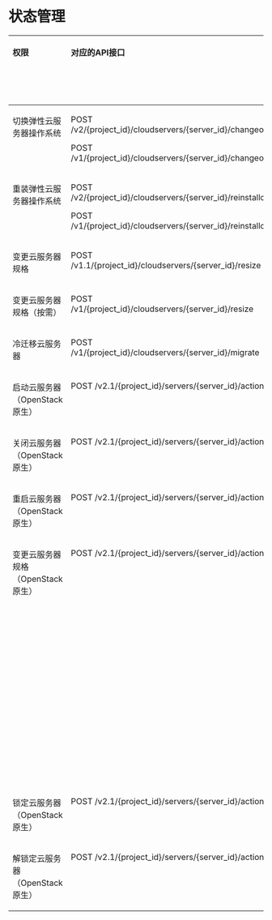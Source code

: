 # 状态管理<a name="ecs_06_0003"></a>

<a name="table12570457816"></a>
<table><thead align="left"><tr id="row2025712451682"><th class="cellrowborder" valign="top" width="10.01%" id="mcps1.1.9.1.1"><p id="p1959712364512"><a name="p1959712364512"></a><a name="p1959712364512"></a>权限</p>
</th>
<th class="cellrowborder" valign="top" width="16.439999999999998%" id="mcps1.1.9.1.2"><p id="p72571745883"><a name="p72571745883"></a><a name="p72571745883"></a>对应的API接口</p>
</th>
<th class="cellrowborder" valign="top" width="17.54%" id="mcps1.1.9.1.3"><p id="p162571745883"><a name="p162571745883"></a><a name="p162571745883"></a>授权项（Action）</p>
</th>
<th class="cellrowborder" valign="top" width="16.009999999999998%" id="mcps1.1.9.1.4"><p id="p22519318453"><a name="p22519318453"></a><a name="p22519318453"></a>依赖的授权项</p>
</th>
<th class="cellrowborder" valign="top" width="10.190000000000001%" id="mcps1.1.9.1.5"><p id="p12900195215510"><a name="p12900195215510"></a><a name="p12900195215510"></a>IAM项目</p>
<p id="p12578131324712"><a name="p12578131324712"></a><a name="p12578131324712"></a>(Project)</p>
</th>
<th class="cellrowborder" valign="top" width="15.329999999999998%" id="mcps1.1.9.1.6"><p id="p1999212348459"><a name="p1999212348459"></a><a name="p1999212348459"></a>企业项目</p>
<p id="p1026502118478"><a name="p1026502118478"></a><a name="p1026502118478"></a>(Enterprise Project)</p>
</th>
<th class="cellrowborder" valign="top" width="6.959999999999999%" id="mcps1.1.9.1.7"><p id="p6248144412016"><a name="p6248144412016"></a><a name="p6248144412016"></a>实例授权</p>
</th>
<th class="cellrowborder" valign="top" width="7.5200000000000005%" id="mcps1.1.9.1.8"><p id="p1647155013203"><a name="p1647155013203"></a><a name="p1647155013203"></a>标签授权</p>
</th>
</tr>
</thead>
<tbody><tr id="row43301239171419"><td class="cellrowborder" valign="top" width="10.01%" headers="mcps1.1.9.1.1 "><p id="p1715602614464"><a name="p1715602614464"></a><a name="p1715602614464"></a>切换弹性云服务器操作系统</p>
</td>
<td class="cellrowborder" valign="top" width="16.439999999999998%" headers="mcps1.1.9.1.2 "><p id="p1478183141917"><a name="p1478183141917"></a><a name="p1478183141917"></a>POST /v2/{project_id}/cloudservers/{server_id}/changeos</p>
<p id="p144788317197"><a name="p144788317197"></a><a name="p144788317197"></a>POST /v1/{project_id}/cloudservers/{server_id}/changeos</p>
</td>
<td class="cellrowborder" valign="top" width="17.54%" headers="mcps1.1.9.1.3 "><p id="p06381852369"><a name="p06381852369"></a><a name="p06381852369"></a>ecs:cloudServers:changeOS</p>
</td>
<td class="cellrowborder" valign="top" width="16.009999999999998%" headers="mcps1.1.9.1.4 "><p id="p102516317459"><a name="p102516317459"></a><a name="p102516317459"></a>-</p>
</td>
<td class="cellrowborder" valign="top" width="10.190000000000001%" headers="mcps1.1.9.1.5 "><p id="p6972173513280"><a name="p6972173513280"></a><a name="p6972173513280"></a>√</p>
</td>
<td class="cellrowborder" valign="top" width="15.329999999999998%" headers="mcps1.1.9.1.6 "><p id="p1661123005817"><a name="p1661123005817"></a><a name="p1661123005817"></a>√</p>
</td>
<td class="cellrowborder" valign="top" width="6.959999999999999%" headers="mcps1.1.9.1.7 "><p id="p1024854412203"><a name="p1024854412203"></a><a name="p1024854412203"></a>√</p>
</td>
<td class="cellrowborder" valign="top" width="7.5200000000000005%" headers="mcps1.1.9.1.8 "><p id="p19471950152015"><a name="p19471950152015"></a><a name="p19471950152015"></a>√</p>
</td>
</tr>
<tr id="row1225714451388"><td class="cellrowborder" valign="top" width="10.01%" headers="mcps1.1.9.1.1 "><p id="p12156326154614"><a name="p12156326154614"></a><a name="p12156326154614"></a>重装弹性云服务器操作系统</p>
</td>
<td class="cellrowborder" valign="top" width="16.439999999999998%" headers="mcps1.1.9.1.2 "><p id="p54781035190"><a name="p54781035190"></a><a name="p54781035190"></a>POST /v2/{project_id}/cloudservers/{server_id}/reinstallos</p>
<p id="p134786313191"><a name="p134786313191"></a><a name="p134786313191"></a>POST /v1/{project_id}/cloudservers/{server_id}/reinstallos</p>
</td>
<td class="cellrowborder" valign="top" width="17.54%" headers="mcps1.1.9.1.3 "><p id="p8605951769"><a name="p8605951769"></a><a name="p8605951769"></a>ecs:cloudServers:rebuild</p>
</td>
<td class="cellrowborder" valign="top" width="16.009999999999998%" headers="mcps1.1.9.1.4 "><p id="p325183111458"><a name="p325183111458"></a><a name="p325183111458"></a>-</p>
</td>
<td class="cellrowborder" valign="top" width="10.190000000000001%" headers="mcps1.1.9.1.5 "><p id="p1455873517589"><a name="p1455873517589"></a><a name="p1455873517589"></a>√</p>
</td>
<td class="cellrowborder" valign="top" width="15.329999999999998%" headers="mcps1.1.9.1.6 "><p id="p145586350585"><a name="p145586350585"></a><a name="p145586350585"></a>√</p>
</td>
<td class="cellrowborder" valign="top" width="6.959999999999999%" headers="mcps1.1.9.1.7 "><p id="p132481944112015"><a name="p132481944112015"></a><a name="p132481944112015"></a>√</p>
</td>
<td class="cellrowborder" valign="top" width="7.5200000000000005%" headers="mcps1.1.9.1.8 "><p id="p10471507206"><a name="p10471507206"></a><a name="p10471507206"></a>√</p>
</td>
</tr>
<tr id="row39793162377"><td class="cellrowborder" valign="top" width="10.01%" headers="mcps1.1.9.1.1 "><p id="p3156162624610"><a name="p3156162624610"></a><a name="p3156162624610"></a>变更云服务器规格</p>
</td>
<td class="cellrowborder" valign="top" width="16.439999999999998%" headers="mcps1.1.9.1.2 "><p id="p79800164370"><a name="p79800164370"></a><a name="p79800164370"></a>POST /v1.1/{project_id}/cloudservers/{server_id}/resize</p>
</td>
<td class="cellrowborder" valign="top" width="17.54%" headers="mcps1.1.9.1.3 "><p id="p10731124916617"><a name="p10731124916617"></a><a name="p10731124916617"></a>ecs:cloudServers:resize</p>
</td>
<td class="cellrowborder" valign="top" width="16.009999999999998%" headers="mcps1.1.9.1.4 "><p id="p525113110458"><a name="p525113110458"></a><a name="p525113110458"></a>-</p>
</td>
<td class="cellrowborder" valign="top" width="10.190000000000001%" headers="mcps1.1.9.1.5 "><p id="p118621837115815"><a name="p118621837115815"></a><a name="p118621837115815"></a>√</p>
</td>
<td class="cellrowborder" valign="top" width="15.329999999999998%" headers="mcps1.1.9.1.6 "><p id="p18862173714588"><a name="p18862173714588"></a><a name="p18862173714588"></a>√</p>
</td>
<td class="cellrowborder" valign="top" width="6.959999999999999%" headers="mcps1.1.9.1.7 "><p id="p11248164419203"><a name="p11248164419203"></a><a name="p11248164419203"></a>√</p>
</td>
<td class="cellrowborder" valign="top" width="7.5200000000000005%" headers="mcps1.1.9.1.8 "><p id="p1147850122020"><a name="p1147850122020"></a><a name="p1147850122020"></a>√</p>
</td>
</tr>
<tr id="row113711517144014"><td class="cellrowborder" valign="top" width="10.01%" headers="mcps1.1.9.1.1 "><p id="p71569268463"><a name="p71569268463"></a><a name="p71569268463"></a>变更云服务器规格（按需）</p>
</td>
<td class="cellrowborder" valign="top" width="16.439999999999998%" headers="mcps1.1.9.1.2 "><p id="p204781139197"><a name="p204781139197"></a><a name="p204781139197"></a>POST /v1/{project_id}/cloudservers/{server_id}/resize</p>
</td>
<td class="cellrowborder" valign="top" width="17.54%" headers="mcps1.1.9.1.3 "><p id="p148961148062"><a name="p148961148062"></a><a name="p148961148062"></a>ecs:cloudServers:resize</p>
</td>
<td class="cellrowborder" valign="top" width="16.009999999999998%" headers="mcps1.1.9.1.4 "><p id="p20253311457"><a name="p20253311457"></a><a name="p20253311457"></a>-</p>
</td>
<td class="cellrowborder" valign="top" width="10.190000000000001%" headers="mcps1.1.9.1.5 "><p id="p623219398588"><a name="p623219398588"></a><a name="p623219398588"></a>√</p>
</td>
<td class="cellrowborder" valign="top" width="15.329999999999998%" headers="mcps1.1.9.1.6 "><p id="p3232183915813"><a name="p3232183915813"></a><a name="p3232183915813"></a>√</p>
</td>
<td class="cellrowborder" valign="top" width="6.959999999999999%" headers="mcps1.1.9.1.7 "><p id="p13248134413206"><a name="p13248134413206"></a><a name="p13248134413206"></a>√</p>
</td>
<td class="cellrowborder" valign="top" width="7.5200000000000005%" headers="mcps1.1.9.1.8 "><p id="p747125082014"><a name="p747125082014"></a><a name="p747125082014"></a>√</p>
</td>
</tr>
<tr id="row12332174073420"><td class="cellrowborder" valign="top" width="10.01%" headers="mcps1.1.9.1.1 "><p id="p51561326194611"><a name="p51561326194611"></a><a name="p51561326194611"></a>冷迁移云服务器</p>
</td>
<td class="cellrowborder" valign="top" width="16.439999999999998%" headers="mcps1.1.9.1.2 "><p id="p1497201991811"><a name="p1497201991811"></a><a name="p1497201991811"></a>POST /v1/{project_id}/cloudservers/{server_id}/migrate</p>
</td>
<td class="cellrowborder" valign="top" width="17.54%" headers="mcps1.1.9.1.3 "><p id="p118331747167"><a name="p118331747167"></a><a name="p118331747167"></a>ecs:cloudServers:migrate</p>
</td>
<td class="cellrowborder" valign="top" width="16.009999999999998%" headers="mcps1.1.9.1.4 "><p id="p1925183114519"><a name="p1925183114519"></a><a name="p1925183114519"></a>-</p>
</td>
<td class="cellrowborder" valign="top" width="10.190000000000001%" headers="mcps1.1.9.1.5 "><p id="p17773154119589"><a name="p17773154119589"></a><a name="p17773154119589"></a>√</p>
</td>
<td class="cellrowborder" valign="top" width="15.329999999999998%" headers="mcps1.1.9.1.6 "><p id="p1677314105816"><a name="p1677314105816"></a><a name="p1677314105816"></a>√</p>
</td>
<td class="cellrowborder" valign="top" width="6.959999999999999%" headers="mcps1.1.9.1.7 "><p id="p12248644152018"><a name="p12248644152018"></a><a name="p12248644152018"></a>√</p>
</td>
<td class="cellrowborder" valign="top" width="7.5200000000000005%" headers="mcps1.1.9.1.8 "><p id="p1647750112010"><a name="p1647750112010"></a><a name="p1647750112010"></a>√</p>
</td>
</tr>
<tr id="row16649318205319"><td class="cellrowborder" valign="top" width="10.01%" headers="mcps1.1.9.1.1 "><p id="p0649101855316"><a name="p0649101855316"></a><a name="p0649101855316"></a>启动云服务器（OpenStack原生）</p>
</td>
<td class="cellrowborder" valign="top" width="16.439999999999998%" headers="mcps1.1.9.1.2 "><p id="p192314105519"><a name="p192314105519"></a><a name="p192314105519"></a>POST /v2.1/{project_id}/servers/{server_id}/action</p>
</td>
<td class="cellrowborder" valign="top" width="17.54%" headers="mcps1.1.9.1.3 "><p id="p9649418115317"><a name="p9649418115317"></a><a name="p9649418115317"></a>ecs:servers:start</p>
</td>
<td class="cellrowborder" valign="top" width="16.009999999999998%" headers="mcps1.1.9.1.4 "><p id="p186490184536"><a name="p186490184536"></a><a name="p186490184536"></a>ecs:servers:list</p>
</td>
<td class="cellrowborder" valign="top" width="10.190000000000001%" headers="mcps1.1.9.1.5 "><p id="p1649418155319"><a name="p1649418155319"></a><a name="p1649418155319"></a>√</p>
</td>
<td class="cellrowborder" valign="top" width="15.329999999999998%" headers="mcps1.1.9.1.6 "><p id="p0649121812535"><a name="p0649121812535"></a><a name="p0649121812535"></a>×</p>
</td>
<td class="cellrowborder" valign="top" width="6.959999999999999%" headers="mcps1.1.9.1.7 "><p id="p166501818125312"><a name="p166501818125312"></a><a name="p166501818125312"></a>×</p>
</td>
<td class="cellrowborder" valign="top" width="7.5200000000000005%" headers="mcps1.1.9.1.8 "><p id="p265061875310"><a name="p265061875310"></a><a name="p265061875310"></a>×</p>
</td>
</tr>
<tr id="row52571745582"><td class="cellrowborder" valign="top" width="10.01%" headers="mcps1.1.9.1.1 "><p id="p81565268467"><a name="p81565268467"></a><a name="p81565268467"></a>关闭云服务器（OpenStack原生）</p>
</td>
<td class="cellrowborder" valign="top" width="16.439999999999998%" headers="mcps1.1.9.1.2 "><p id="p032112243919"><a name="p032112243919"></a><a name="p032112243919"></a>POST /v2.1/{project_id}/servers/{server_id}/action</p>
</td>
<td class="cellrowborder" valign="top" width="17.54%" headers="mcps1.1.9.1.3 "><p id="p181016445618"><a name="p181016445618"></a><a name="p181016445618"></a>ecs:servers:stop</p>
</td>
<td class="cellrowborder" valign="top" width="16.009999999999998%" headers="mcps1.1.9.1.4 "><p id="p82516310456"><a name="p82516310456"></a><a name="p82516310456"></a>ecs:servers:list</p>
</td>
<td class="cellrowborder" valign="top" width="10.190000000000001%" headers="mcps1.1.9.1.5 "><p id="p10535183195917"><a name="p10535183195917"></a><a name="p10535183195917"></a>√</p>
</td>
<td class="cellrowborder" valign="top" width="15.329999999999998%" headers="mcps1.1.9.1.6 "><p id="p499283424513"><a name="p499283424513"></a><a name="p499283424513"></a>×</p>
</td>
<td class="cellrowborder" valign="top" width="6.959999999999999%" headers="mcps1.1.9.1.7 "><p id="p1124815445207"><a name="p1124815445207"></a><a name="p1124815445207"></a>×</p>
</td>
<td class="cellrowborder" valign="top" width="7.5200000000000005%" headers="mcps1.1.9.1.8 "><p id="p347135082018"><a name="p347135082018"></a><a name="p347135082018"></a>×</p>
</td>
</tr>
<tr id="row172571445985"><td class="cellrowborder" valign="top" width="10.01%" headers="mcps1.1.9.1.1 "><p id="p1815642654615"><a name="p1815642654615"></a><a name="p1815642654615"></a>重启云服务器（OpenStack原生）</p>
</td>
<td class="cellrowborder" valign="top" width="16.439999999999998%" headers="mcps1.1.9.1.2 "><p id="p19321824193"><a name="p19321824193"></a><a name="p19321824193"></a>POST /v2.1/{project_id}/servers/{server_id}/action</p>
</td>
<td class="cellrowborder" valign="top" width="17.54%" headers="mcps1.1.9.1.3 "><p id="p1614411381460"><a name="p1614411381460"></a><a name="p1614411381460"></a>ecs:servers:reboot</p>
</td>
<td class="cellrowborder" valign="top" width="16.009999999999998%" headers="mcps1.1.9.1.4 "><p id="p3853103619618"><a name="p3853103619618"></a><a name="p3853103619618"></a>ecs:servers:list</p>
</td>
<td class="cellrowborder" valign="top" width="10.190000000000001%" headers="mcps1.1.9.1.5 "><p id="p079901011597"><a name="p079901011597"></a><a name="p079901011597"></a>√</p>
</td>
<td class="cellrowborder" valign="top" width="15.329999999999998%" headers="mcps1.1.9.1.6 "><p id="p6799610145918"><a name="p6799610145918"></a><a name="p6799610145918"></a>×</p>
</td>
<td class="cellrowborder" valign="top" width="6.959999999999999%" headers="mcps1.1.9.1.7 "><p id="p5248144432012"><a name="p5248144432012"></a><a name="p5248144432012"></a>×</p>
</td>
<td class="cellrowborder" valign="top" width="7.5200000000000005%" headers="mcps1.1.9.1.8 "><p id="p1547145042011"><a name="p1547145042011"></a><a name="p1547145042011"></a>×</p>
</td>
</tr>
<tr id="row1525717451489"><td class="cellrowborder" valign="top" width="10.01%" headers="mcps1.1.9.1.1 "><p id="p9156326134617"><a name="p9156326134617"></a><a name="p9156326134617"></a>变更云服务器规格（OpenStack原生）</p>
</td>
<td class="cellrowborder" valign="top" width="16.439999999999998%" headers="mcps1.1.9.1.2 "><p id="p032110243914"><a name="p032110243914"></a><a name="p032110243914"></a>POST /v2.1/{project_id}/servers/{server_id}/action</p>
</td>
<td class="cellrowborder" valign="top" width="17.54%" headers="mcps1.1.9.1.3 "><p id="p1368916142613"><a name="p1368916142613"></a><a name="p1368916142613"></a>ecs:servers:resize</p>
</td>
<td class="cellrowborder" valign="top" width="16.009999999999998%" headers="mcps1.1.9.1.4 "><p id="p0991141512613"><a name="p0991141512613"></a><a name="p0991141512613"></a>ecs:servers:list</p>
<p id="p16835686488"><a name="p16835686488"></a><a name="p16835686488"></a>ecs:flavors:get</p>
<p id="p14455540133"><a name="p14455540133"></a><a name="p14455540133"></a>ims:images:get</p>
<p id="p1965615165619"><a name="p1965615165619"></a><a name="p1965615165619"></a>evs:volumes:list</p>
<p id="p11367151720612"><a name="p11367151720612"></a><a name="p11367151720612"></a>evs:volumes:create</p>
<p id="p1122131816617"><a name="p1122131816617"></a><a name="p1122131816617"></a>evs:volumes:get</p>
<p id="p1910417195616"><a name="p1910417195616"></a><a name="p1910417195616"></a>evs:volumes:attach</p>
<p id="p1118132010614"><a name="p1118132010614"></a><a name="p1118132010614"></a>evs:volumes:detach</p>
<p id="p92786211867"><a name="p92786211867"></a><a name="p92786211867"></a>evs:volumes:manage</p>
<p id="p417182214619"><a name="p417182214619"></a><a name="p417182214619"></a>vpc:ports:get</p>
<p id="p14715182215619"><a name="p14715182215619"></a><a name="p14715182215619"></a>vpc:ports:update</p>
<p id="p5478623462"><a name="p5478623462"></a><a name="p5478623462"></a>vpc:ports:create</p>
<p id="p05736241867"><a name="p05736241867"></a><a name="p05736241867"></a>vpc:ports:delete</p>
</td>
<td class="cellrowborder" valign="top" width="10.190000000000001%" headers="mcps1.1.9.1.5 "><p id="p1911241315919"><a name="p1911241315919"></a><a name="p1911241315919"></a>√</p>
</td>
<td class="cellrowborder" valign="top" width="15.329999999999998%" headers="mcps1.1.9.1.6 "><p id="p811211365912"><a name="p811211365912"></a><a name="p811211365912"></a>×</p>
</td>
<td class="cellrowborder" valign="top" width="6.959999999999999%" headers="mcps1.1.9.1.7 "><p id="p17248194462012"><a name="p17248194462012"></a><a name="p17248194462012"></a>×</p>
</td>
<td class="cellrowborder" valign="top" width="7.5200000000000005%" headers="mcps1.1.9.1.8 "><p id="p14471502207"><a name="p14471502207"></a><a name="p14471502207"></a>×</p>
</td>
</tr>
<tr id="row19808934597"><td class="cellrowborder" valign="top" width="10.01%" headers="mcps1.1.9.1.1 "><p id="p71561426134614"><a name="p71561426134614"></a><a name="p71561426134614"></a>锁定云服务器（OpenStack原生）</p>
</td>
<td class="cellrowborder" valign="top" width="16.439999999999998%" headers="mcps1.1.9.1.2 "><p id="p16597019203015"><a name="p16597019203015"></a><a name="p16597019203015"></a>POST /v2.1/{project_id}/servers/{server_id}/action</p>
</td>
<td class="cellrowborder" valign="top" width="17.54%" headers="mcps1.1.9.1.3 "><p id="p410012550517"><a name="p410012550517"></a><a name="p410012550517"></a>ecs:servers:lock</p>
</td>
<td class="cellrowborder" valign="top" width="16.009999999999998%" headers="mcps1.1.9.1.4 "><p id="p1265514534517"><a name="p1265514534517"></a><a name="p1265514534517"></a>ecs:servers:list</p>
</td>
<td class="cellrowborder" valign="top" width="10.190000000000001%" headers="mcps1.1.9.1.5 "><p id="p652641714597"><a name="p652641714597"></a><a name="p652641714597"></a>√</p>
</td>
<td class="cellrowborder" valign="top" width="15.329999999999998%" headers="mcps1.1.9.1.6 "><p id="p85261917155920"><a name="p85261917155920"></a><a name="p85261917155920"></a>×</p>
</td>
<td class="cellrowborder" valign="top" width="6.959999999999999%" headers="mcps1.1.9.1.7 "><p id="p924817447206"><a name="p924817447206"></a><a name="p924817447206"></a>×</p>
</td>
<td class="cellrowborder" valign="top" width="7.5200000000000005%" headers="mcps1.1.9.1.8 "><p id="p1447350112016"><a name="p1447350112016"></a><a name="p1447350112016"></a>×</p>
</td>
</tr>
<tr id="row1180814349912"><td class="cellrowborder" valign="top" width="10.01%" headers="mcps1.1.9.1.1 "><p id="p14157112618463"><a name="p14157112618463"></a><a name="p14157112618463"></a>解锁定云服务器（OpenStack原生）</p>
</td>
<td class="cellrowborder" valign="top" width="16.439999999999998%" headers="mcps1.1.9.1.2 "><p id="p3361132313017"><a name="p3361132313017"></a><a name="p3361132313017"></a>POST /v2.1/{project_id}/servers/{server_id}/action</p>
</td>
<td class="cellrowborder" valign="top" width="17.54%" headers="mcps1.1.9.1.3 "><p id="p24991246257"><a name="p24991246257"></a><a name="p24991246257"></a>ecs:servers:unlock</p>
</td>
<td class="cellrowborder" valign="top" width="16.009999999999998%" headers="mcps1.1.9.1.4 "><p id="p6258314450"><a name="p6258314450"></a><a name="p6258314450"></a>ecs:servers:list</p>
</td>
<td class="cellrowborder" valign="top" width="10.190000000000001%" headers="mcps1.1.9.1.5 "><p id="p57081518165916"><a name="p57081518165916"></a><a name="p57081518165916"></a>√</p>
</td>
<td class="cellrowborder" valign="top" width="15.329999999999998%" headers="mcps1.1.9.1.6 "><p id="p9708718185916"><a name="p9708718185916"></a><a name="p9708718185916"></a>×</p>
</td>
<td class="cellrowborder" valign="top" width="6.959999999999999%" headers="mcps1.1.9.1.7 "><p id="p1924874492011"><a name="p1924874492011"></a><a name="p1924874492011"></a>×</p>
</td>
<td class="cellrowborder" valign="top" width="7.5200000000000005%" headers="mcps1.1.9.1.8 "><p id="p10471750122014"><a name="p10471750122014"></a><a name="p10471750122014"></a>×</p>
</td>
</tr>
</tbody>
</table>

